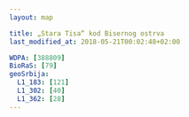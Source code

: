 ```yaml
---
layout: map

title: „Stara Tisa“ kod Bisernog ostrva
last_modified_at: 2018-05-21T00:02:48+02:00

WDPA: [388809]
BioRaS: [79]
geoSrbija:
  L1_183: [121]
  L1_302: [40]
  L1_362: [28]
---
```

